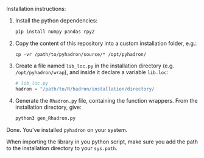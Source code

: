 Installation instructions:

1. Install the python dependencies:
    ``` bash
    pip install numpy pandas rpy2
     ```

2. Copy the content of this repository into a custom installation folder, e.g.:

    ```
    cp -vr /path/to/pyhadron/source/* /opt/pyhadron/
    ```

3. Create a file named `lib_loc.py` in the installation directory (e.g. `/opt/pyhadron/wrap`), and inside it declare a variable `lib.loc`:

    ``` python
    # lib_loc.py
    hadron = "/path/to/R/hadron/installation/directory/
    ```

4. Generate the `Rhadron.py` file, containing the function wrappers. From the installation directory, give:

    ``` bash
    python3 gen_Rhadron.py
    ```

Done. You've installed `pyhadron` on your system. 

When importing the library in you python script, make sure you add the path to the installation directory to your `sys.path`.
